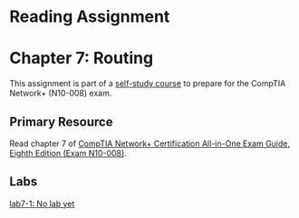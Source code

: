 # Reading Assignment
# Chapter 7: Routing
This assignment is part of a [self-study course](../README.md) to prepare for the CompTIA Network+ (N10-008) exam.
## Primary Resource
Read chapter 7 of [CompTIA Network+ Certification All-in-One Exam Guide, Eighth Edition (Exam N10-008)](https://www.amazon.com/CompTIA-Network-Certification-N10-008-Comptia/dp/1264269056).
## Labs
[lab7-1: No lab yet](lab7-1.md)</br>
